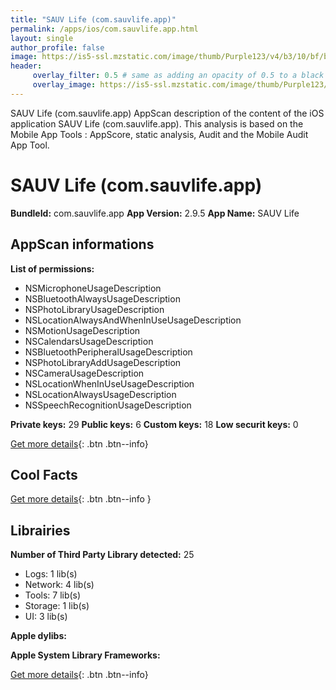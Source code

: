 ```yaml
---
title: "SAUV Life (com.sauvlife.app)"
permalink: /apps/ios/com.sauvlife.app.html
layout: single
author_profile: false
image: https://is5-ssl.mzstatic.com/image/thumb/Purple123/v4/b3/10/bf/b310bf04-75f1-13f6-acd6-fd058658efbc/AppIcon-0-0-1x_U007emarketing-0-0-0-7-0-0-85-220.png/512x512bb.jpg
header: 
     overlay_filter: 0.5 # same as adding an opacity of 0.5 to a black background
     overlay_image: https://is5-ssl.mzstatic.com/image/thumb/Purple123/v4/b3/10/bf/b310bf04-75f1-13f6-acd6-fd058658efbc/AppIcon-0-0-1x_U007emarketing-0-0-0-7-0-0-85-220.png/512x512bb.jpg
---
```

SAUV Life (com.sauvlife.app) AppScan description of the content of the iOS application SAUV Life (com.sauvlife.app). This analysis is based on the Mobile App Tools : AppScore, static analysis, Audit and the Mobile Audit App Tool.

# SAUV Life (com.sauvlife.app)

**BundleId:** com.sauvlife.app
**App Version:** 2.9.5
**App Name:** SAUV Life


## AppScan informations 

**List of permissions:** 
- NSMicrophoneUsageDescription
- NSBluetoothAlwaysUsageDescription
- NSPhotoLibraryUsageDescription
- NSLocationAlwaysAndWhenInUseUsageDescription
- NSMotionUsageDescription
- NSCalendarsUsageDescription
- NSBluetoothPeripheralUsageDescription
- NSPhotoLibraryAddUsageDescription
- NSCameraUsageDescription
- NSLocationWhenInUseUsageDescription
- NSLocationAlwaysUsageDescription
- NSSpeechRecognitionUsageDescription
  
  
**Private keys:** 29
**Public keys:** 6
**Custom keys:** 18
**Low securit keys:** 0
  
[Get more details](/pricing.html){: .btn .btn--info}

## Cool Facts

  
[Get more details](/pricing.html){: .btn .btn--info }

## Librairies 
**Number of Third Party Library detected:** 25
- Logs: 1 lib(s)
- Network: 4 lib(s)
- Tools: 7 lib(s)
- Storage: 1 lib(s)
- UI: 3 lib(s)


**Apple dylibs:**


**Apple System Library Frameworks:**


  
[Get more details](/pricing.html){: .btn .btn--info}


